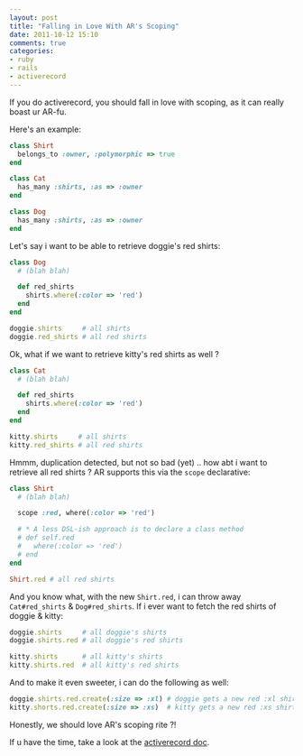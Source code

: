 ```yaml
---
layout: post
title: "Falling in Love With AR's Scoping"
date: 2011-10-12 15:10
comments: true
categories: 
- ruby
- rails
- activerecord
---
```


If you do activerecord, you should fall in love with scoping, as it
can really boast ur AR-fu.

Here's an example:

``` ruby
class Shirt
  belongs_to :owner, :polymorphic => true
end

class Cat
  has_many :shirts, :as => :owner
end

class Dog
  has_many :shirts, :as => :owner
end
```

Let's say i want to be able to retrieve doggie's red shirts:

``` ruby
class Dog
  # (blah blah)

  def red_shirts
    shirts.where(:color => 'red')
  end
end

doggie.shirts     # all shirts
doggie.red_shirts # all red shirts
```

Ok, what if we want to retrieve kitty's red shirts as well ?

``` ruby
class Cat
  # (blah blah)

  def red_shirts
    shirts.where(:color => 'red')
  end
end

kitty.shirts     # all shirts
kitty.red_shirts # all red shirts
```

Hmmm, duplication detected, but not so bad (yet) .. how abt i
want to retrieve all red shirts ? AR supports this via the
`scope` declarative:

``` ruby
class Shirt
  # (blah blah)

  scope :red, where(:color => 'red')

  # * A less DSL-ish approach is to declare a class method
  # def self.red
  #   where(:color => 'red')
  # end
end

Shirt.red # all red shirts
```

And you know what, with the new `Shirt.red`, i can throw away
`Cat#red_shirts` & `Dog#red_shirts`. If i ever want to fetch
the red shirts of doggie & kitty:

``` ruby
doggie.shirts     # all doggie's shirts
doggie.shirts.red # all doggie's red shirts

kitty.shirts      # all kitty's shirts
kitty.shirts.red  # all kitty's red shirts
```

And to make it even sweeter, i can do the following as well:

``` ruby
doggie.shirts.red.create(:size => :xl) # doggie gets a new red :xl shirt
kitty.shorts.red.create(:size => :xs)  # kitty gets a new red :xs shirt
```

Honestly, we should love AR's scoping rite ?!

If u have the time, take a look at the
[activerecord doc](http://api.rubyonrails.org/classes/ActiveRecord/NamedScope/ClassMethods.html).
